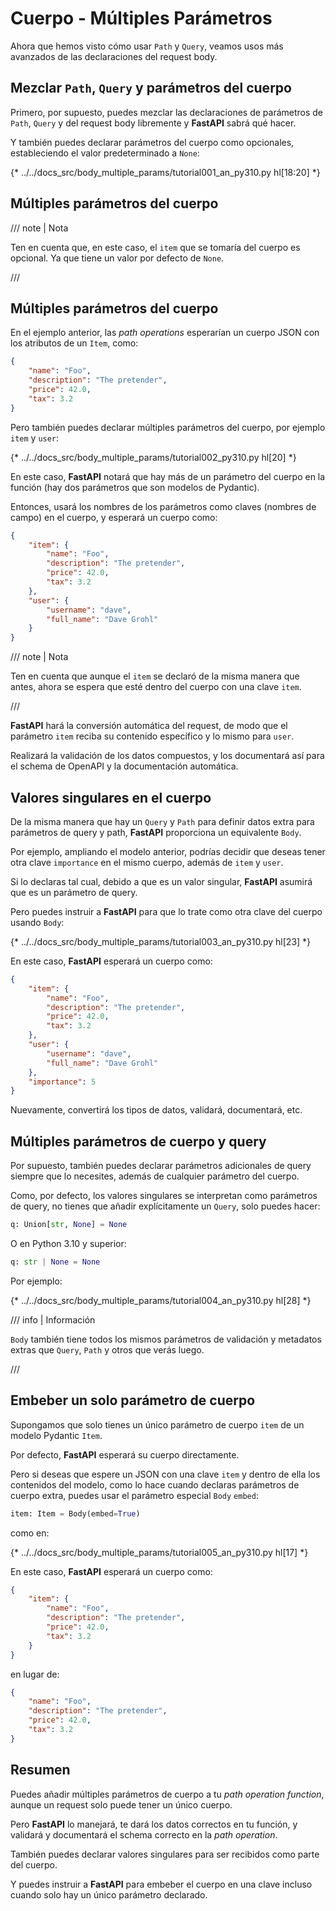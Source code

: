 # Cuerpo - Múltiples Parámetros

Ahora que hemos visto cómo usar `Path` y `Query`, veamos usos más avanzados de las declaraciones del request body.

## Mezclar `Path`, `Query` y parámetros del cuerpo

Primero, por supuesto, puedes mezclar las declaraciones de parámetros de `Path`, `Query` y del request body libremente y **FastAPI** sabrá qué hacer.

Y también puedes declarar parámetros del cuerpo como opcionales, estableciendo el valor predeterminado a `None`:

{* ../../docs_src/body_multiple_params/tutorial001_an_py310.py hl[18:20] *}

## Múltiples parámetros del cuerpo

/// note | Nota

Ten en cuenta que, en este caso, el `item` que se tomaría del cuerpo es opcional. Ya que tiene un valor por defecto de `None`.

///

## Múltiples parámetros del cuerpo

En el ejemplo anterior, las *path operations* esperarían un cuerpo JSON con los atributos de un `Item`, como:

```JSON
{
    "name": "Foo",
    "description": "The pretender",
    "price": 42.0,
    "tax": 3.2
}
```

Pero también puedes declarar múltiples parámetros del cuerpo, por ejemplo `item` y `user`:

{* ../../docs_src/body_multiple_params/tutorial002_py310.py hl[20] *}

En este caso, **FastAPI** notará que hay más de un parámetro del cuerpo en la función (hay dos parámetros que son modelos de Pydantic).

Entonces, usará los nombres de los parámetros como claves (nombres de campo) en el cuerpo, y esperará un cuerpo como:

```JSON
{
    "item": {
        "name": "Foo",
        "description": "The pretender",
        "price": 42.0,
        "tax": 3.2
    },
    "user": {
        "username": "dave",
        "full_name": "Dave Grohl"
    }
}
```

/// note | Nota

Ten en cuenta que aunque el `item` se declaró de la misma manera que antes, ahora se espera que esté dentro del cuerpo con una clave `item`.

///

**FastAPI** hará la conversión automática del request, de modo que el parámetro `item` reciba su contenido específico y lo mismo para `user`.

Realizará la validación de los datos compuestos, y los documentará así para el schema de OpenAPI y la documentación automática.

## Valores singulares en el cuerpo

De la misma manera que hay un `Query` y `Path` para definir datos extra para parámetros de query y path, **FastAPI** proporciona un equivalente `Body`.

Por ejemplo, ampliando el modelo anterior, podrías decidir que deseas tener otra clave `importance` en el mismo cuerpo, además de `item` y `user`.

Si lo declaras tal cual, debido a que es un valor singular, **FastAPI** asumirá que es un parámetro de query.

Pero puedes instruir a **FastAPI** para que lo trate como otra clave del cuerpo usando `Body`:

{* ../../docs_src/body_multiple_params/tutorial003_an_py310.py hl[23] *}

En este caso, **FastAPI** esperará un cuerpo como:

```JSON
{
    "item": {
        "name": "Foo",
        "description": "The pretender",
        "price": 42.0,
        "tax": 3.2
    },
    "user": {
        "username": "dave",
        "full_name": "Dave Grohl"
    },
    "importance": 5
}
```

Nuevamente, convertirá los tipos de datos, validará, documentará, etc.

## Múltiples parámetros de cuerpo y query

Por supuesto, también puedes declarar parámetros adicionales de query siempre que lo necesites, además de cualquier parámetro del cuerpo.

Como, por defecto, los valores singulares se interpretan como parámetros de query, no tienes que añadir explícitamente un `Query`, solo puedes hacer:

```Python
q: Union[str, None] = None
```

O en Python 3.10 y superior:

```Python
q: str | None = None
```

Por ejemplo:

{* ../../docs_src/body_multiple_params/tutorial004_an_py310.py hl[28] *}

/// info | Información

`Body` también tiene todos los mismos parámetros de validación y metadatos extras que `Query`, `Path` y otros que verás luego.

///

## Embeber un solo parámetro de cuerpo

Supongamos que solo tienes un único parámetro de cuerpo `item` de un modelo Pydantic `Item`.

Por defecto, **FastAPI** esperará su cuerpo directamente.

Pero si deseas que espere un JSON con una clave `item` y dentro de ella los contenidos del modelo, como lo hace cuando declaras parámetros de cuerpo extra, puedes usar el parámetro especial `Body` `embed`:

```Python
item: Item = Body(embed=True)
```

como en:

{* ../../docs_src/body_multiple_params/tutorial005_an_py310.py hl[17] *}

En este caso, **FastAPI** esperará un cuerpo como:

```JSON hl_lines="2"
{
    "item": {
        "name": "Foo",
        "description": "The pretender",
        "price": 42.0,
        "tax": 3.2
    }
}
```

en lugar de:

```JSON
{
    "name": "Foo",
    "description": "The pretender",
    "price": 42.0,
    "tax": 3.2
}
```

## Resumen

Puedes añadir múltiples parámetros de cuerpo a tu *path operation function*, aunque un request solo puede tener un único cuerpo.

Pero **FastAPI** lo manejará, te dará los datos correctos en tu función, y validará y documentará el schema correcto en la *path operation*.

También puedes declarar valores singulares para ser recibidos como parte del cuerpo.

Y puedes instruir a **FastAPI** para embeber el cuerpo en una clave incluso cuando solo hay un único parámetro declarado.
